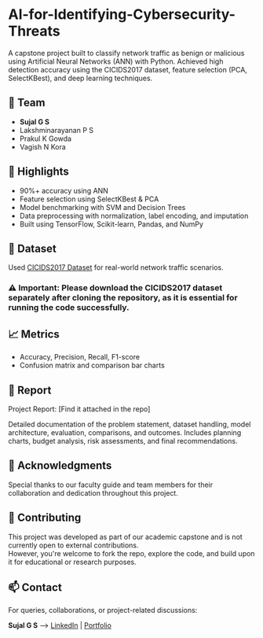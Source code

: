 # AI-for-Identifying-Cybersecurity-Threats
A capstone project built to classify network traffic as benign or malicious using Artificial Neural Networks (ANN) with Python. Achieved high detection accuracy using the CICIDS2017 dataset, feature selection (PCA, SelectKBest), and deep learning techniques.

## 👥 Team

- **Sujal G S** 
- Lakshminarayanan P S  
- Prakul K Gowda  
- Vagish N Kora

## 🚀 Highlights

- 90%+ accuracy using ANN
- Feature selection using SelectKBest & PCA
- Model benchmarking with SVM and Decision Trees
- Data preprocessing with normalization, label encoding, and imputation
- Built using TensorFlow, Scikit-learn, Pandas, and NumPy

## 📂 Dataset

Used [CICIDS2017 Dataset](https://www.unb.ca/cic/datasets/ids-2017.html) for real-world network traffic scenarios.

### ⚠️ Important: Please download the CICIDS2017 dataset separately after cloning the repository, as it is essential for running the code successfully.



## 📈 Metrics

- Accuracy, Precision, Recall, F1-score
- Confusion matrix and comparison bar charts

## 📎 Report

Project Report: [Find it attached in the repo]

Detailed documentation of the problem statement, dataset handling, model architecture, evaluation, comparisons, and outcomes. Includes planning charts, budget analysis, risk assessments, and final recommendations.

## 🙌 Acknowledgments

Special thanks to our faculty guide and team members for their collaboration and dedication throughout this project.

## 🤝 Contributing

This project was developed as part of our academic capstone and is not currently open to external contributions.  
However, you're welcome to fork the repo, explore the code, and build upon it for educational or research purposes.

## 📫 Contact

For queries, collaborations, or project-related discussions:

**Sujal G S** --> [LinkedIn](https://www.linkedin.com/in/sujal-g-s/) | [Portfolio](https://sujal-gs.github.io/Portfolio/)
